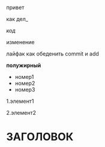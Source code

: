 привет

как дел_

_код_

изменение

лайфак как обеденить commit и add

**полужирный**

* номер1
* номер2
* номер3

1.элемент1

2.элемент2

# ЗАГОЛОВОК


